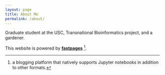 ```yaml
---
layout: page
title: About Me
permalink: /about/
---
```



Graduate student at the USC, Transnational Bioinformatics project, and a gardener.

This website is powered by **[fastpages](https://github.com/fastai/fastpages)** [^1].



[^1]:a blogging platform that natively supports Jupyter notebooks in addition to other formats.
